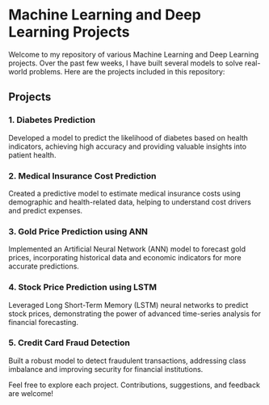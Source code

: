 # Machine Learning and Deep Learning Projects

Welcome to my repository of various Machine Learning and Deep Learning projects. Over the past few weeks, I have built several models to solve real-world problems. Here are the projects included in this repository:

## Projects

### 1. Diabetes Prediction
Developed a model to predict the likelihood of diabetes based on health indicators, achieving high accuracy and providing valuable insights into patient health.

### 2. Medical Insurance Cost Prediction
Created a predictive model to estimate medical insurance costs using demographic and health-related data, helping to understand cost drivers and predict expenses.

### 3. Gold Price Prediction using ANN
Implemented an Artificial Neural Network (ANN) model to forecast gold prices, incorporating historical data and economic indicators for more accurate predictions.

### 4. Stock Price Prediction using LSTM
Leveraged Long Short-Term Memory (LSTM) neural networks to predict stock prices, demonstrating the power of advanced time-series analysis for financial forecasting.

### 5. Credit Card Fraud Detection
Built a robust model to detect fraudulent transactions, addressing class imbalance and improving security for financial institutions.

Feel free to explore each project. Contributions, suggestions, and feedback are welcome!
